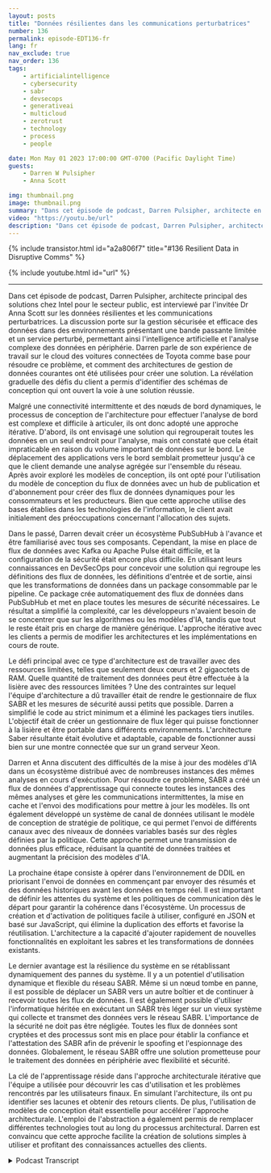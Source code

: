 ```yaml
---
layout: posts
title: "Données résilientes dans les communications perturbatrices"
number: 136
permalink: episode-EDT136-fr
lang: fr
nav_exclude: true
nav_order: 136
tags:
    - artificialintelligence
    - cybersecurity
    - sabr
    - devsecops
    - generativeai
    - multicloud
    - zerotrust
    - technology
    - process
    - people

date: Mon May 01 2023 17:00:00 GMT-0700 (Pacific Daylight Time)
guests:
    - Darren W Pulsipher
    - Anna Scott

img: thumbnail.png
image: thumbnail.png
summary: "Dans cet épisode de podcast, Darren Pulsipher, architecte en chef de solutions d'Intel pour le secteur public, est interviewé par la présentatrice invitée, le Dr Anna Scott, sur les données résilientes avec les communications perturbatrices."
video: "https://youtu.be/url"
description: "Dans cet épisode de podcast, Darren Pulsipher, architecte en chef de solutions d'Intel pour le secteur public, est interviewé par la présentatrice invitée, le Dr Anna Scott, sur les données résilientes avec les communications perturbatrices."
---
```


<div>
{% include transistor.html id="a2a806f7" title="#136 Resilient Data in Disruptive Comms" %}

{% include youtube.html id="url" %}
</div>

---

Dans cet épisode de podcast, Darren Pulsipher, architecte principal des solutions chez Intel pour le secteur public, est interviewé par l'invitée Dr Anna Scott sur les données résilientes et les communications perturbatrices. La discussion porte sur la gestion sécurisée et efficace des données dans des environnements présentant une bande passante limitée et un service perturbé, permettant ainsi l'intelligence artificielle et l'analyse complexe des données en périphérie. Darren parle de son expérience de travail sur le cloud des voitures connectées de Toyota comme base pour résoudre ce problème, et comment des architectures de gestion de données courantes ont été utilisées pour créer une solution. La révélation graduelle des défis du client a permis d'identifier des schémas de conception qui ont ouvert la voie à une solution réussie.

Malgré une connectivité intermittente et des nœuds de bord dynamiques, le processus de conception de l'architecture pour effectuer l'analyse de bord est complexe et difficile à articuler, ils ont donc adopté une approche itérative. D'abord, ils ont envisagé une solution qui regrouperait toutes les données en un seul endroit pour l'analyse, mais ont constaté que cela était impraticable en raison du volume important de données sur le bord. Le déplacement des applications vers le bord semblait prometteur jusqu'à ce que le client demande une analyse agrégée sur l'ensemble du réseau. Après avoir exploré les modèles de conception, ils ont opté pour l'utilisation du modèle de conception du flux de données avec un hub de publication et d'abonnement pour créer des flux de données dynamiques pour les consommateurs et les producteurs. Bien que cette approche utilise des bases établies dans les technologies de l'information, le client avait initialement des préoccupations concernant l'allocation des sujets.

Dans le passé, Darren devait créer un écosystème PubSubHub à l'avance et être familiarisé avec tous ses composants. Cependant, la mise en place de flux de données avec Kafka ou Apache Pulse était difficile, et la configuration de la sécurité était encore plus difficile. En utilisant leurs connaissances en DevSecOps pour concevoir une solution qui regroupe les définitions des flux de données, les définitions d'entrée et de sortie, ainsi que les transformations de données dans un package consommable par le pipeline. Ce package crée automatiquement des flux de données dans PubSubHub et met en place toutes les mesures de sécurité nécessaires. Le résultat a simplifié la complexité, car les développeurs n'avaient besoin de se concentrer que sur les algorithmes ou les modèles d'IA, tandis que tout le reste était pris en charge de manière générique. L'approche itérative avec les clients a permis de modifier les architectures et les implémentations en cours de route.

Le défi principal avec ce type d'architecture est de travailler avec des ressources limitées, telles que seulement deux cœurs et 2 gigaoctets de RAM. Quelle quantité de traitement des données peut être effectuée à la lisière avec des ressources limitées ? Une des contraintes sur lequel l'équipe d'architecture a dû travailler était de rendre le gestionnaire de flux SABR et les mesures de sécurité aussi petits que possible. Darren a simplifié le code au strict minimum et a éliminé les packages tiers inutiles. L'objectif était de créer un gestionnaire de flux léger qui puisse fonctionner à la lisière et être portable dans différents environnements. L'architecture Saber résultante était évolutive et adaptable, capable de fonctionner aussi bien sur une montre connectée que sur un grand serveur Xeon.

Darren et Anna discutent des difficultés de la mise à jour des modèles d'IA dans un écosystème distribué avec de nombreuses instances des mêmes analyses en cours d'exécution. Pour résoudre ce problème, SABR a créé un flux de données d'apprentissage qui connecte toutes les instances des mêmes analyses et gère les communications intermittentes, la mise en cache et l'envoi des modifications pour mettre à jour les modèles. Ils ont également développé un système de canal de données utilisant le modèle de conception de stratégie de politique, ce qui permet l'envoi de différents canaux avec des niveaux de données variables basés sur des règles définies par la politique. Cette approche permet une transmission de données plus efficace, réduisant la quantité de données traitées et augmentant la précision des modèles d'IA.

La prochaine étape consiste à opérer dans l'environnement de DDIL en priorisant l'envoi de données en commençant par envoyer des résumés et des données historiques avant les données en temps réel. Il est important de définir les attentes du système et les politiques de communication dès le départ pour garantir la cohérence dans l'écosystème. Un processus de création et d'activation de politiques facile à utiliser, configuré en JSON et basé sur JavaScript, qui élimine la duplication des efforts et favorise la réutilisation. L'architecture a la capacité d'ajouter rapidement de nouvelles fonctionnalités en exploitant les sabres et les transformations de données existants.

Le dernier avantage est la résilience du système en se rétablissant dynamiquement des pannes du système. Il y a un potentiel d'utilisation dynamique et flexible du réseau SABR. Même si un nœud tombe en panne, il est possible de déplacer un SABR vers un autre boîtier et de continuer à recevoir toutes les flux de données. Il est également possible d'utiliser l'informatique héritée en exécutant un SABR très léger sur un vieux système qui collecte et transmet des données vers le réseau SABR. L'importance de la sécurité ne doit pas être négligée. Toutes les flux de données sont cryptées et des processus sont mis en place pour établir la confiance et l'attestation des SABR afin de prévenir le spoofing et l'espionnage des données. Globalement, le réseau SABR offre une solution prometteuse pour le traitement des données en périphérie avec flexibilité et sécurité.

La clé de l'apprentissage réside dans l'approche architecturale itérative que l'équipe a utilisée pour découvrir les cas d'utilisation et les problèmes rencontrés par les utilisateurs finaux. En simulant l'architecture, ils ont pu identifier ses lacunes et obtenir des retours clients. De plus, l'utilisation de modèles de conception était essentielle pour accélérer l'approche architecturale. L'emploi de l'abstraction a également permis de remplacer différentes technologies tout au long du processus architectural. Darren est convaincu que cette approche facilite la création de solutions simples à utiliser et profitant des connaissances actuelles des clients.



<details>
<summary> Podcast Transcript </summary>

<p></p>

</details>
